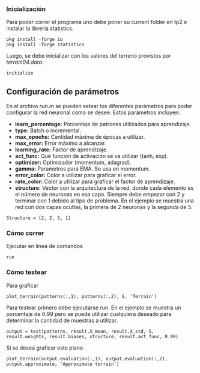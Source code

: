 ﻿### Inicialización

Para poder correr el programa uno debe poner su current folder en tp2 e instalar la librería statistics.

```
pkg install -forge io
pkg install -forge statistics
```

Luego, se debe inicializar con los valores del terreno provistos por *terrain04.data*.

```
initialize
```
## Configuración de parámetros

En el archivo *run.m* se pueden setear los diferentes parámetros para poder configurar la red neuronal como se desee. Estos parámetros incluyen:

* **learn_percentage:** Porcentaje de patrones utilizados para aprendizaje.
* **type:** Batch o incremental.
* **max_epochs:** Cantidad máxima de épocas a utilizar.
* **max_error:** Error máximo a alcanzar.
* **learning_rate:** Factor de aprendizaje.
* **act_func:** Qué función de activación se va  utilizar (tanh, exp).
* **optimizer:** Optimizador (momentum, adagrad).
* **gamma:** Parametros para EMA. Se usa en momentum.
* **error_color:** Color a utilizar para graficar el error.
* **rate_color:** Color a utilizar para graficar el factor de aprendizaje.
* **structure:** Vector con la arquitectura de la red, donde cada elemento es el número de neuronas en esa capa. Siempre debe empezar con 2 y terminar con 1 debido al tipo de problema. En el ejemplo se muestra una red con dos capas ocultas, la primera de 2 neuronas y la segunda de 5.
```
Structure = [2, 2, 5, 1]
```

### Cómo correr

Ejecutar en línea de comandos
```
run
```

### Cómo testear
Para graficar
```
plot_terrain(patterns(:,1), patterns(:,2), S, 'Terrain')
```
Para testear primero debe ejecutarse run. En el ejemplo se muestra un porcentaje de 0.99 pero se puede utilizar cualquiera deseado para determinar la cantidad de muestras a utilizar.
```
output = test(patterns, result.X_mean, result.X_std, S, result.weights, result.biases, structure, result.act_func, 0.99)
```
Si se desea graficar este plano
```
plot_terrain(output.evaluation(:,1), output.evaluation(:,2), output.approximate, 'Approximate terrain')
```
